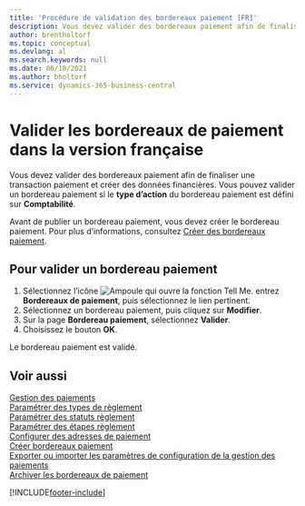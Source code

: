 ```yaml
---
title: 'Procédure de validation des bordereaux paiement [FR]'
description: Vous devez valider des bordereaux paiement afin de finaliser une transaction paiement et créer des données financières.
author: brentholtorf
ms.topic: conceptual
ms.devlang: al
ms.search.keywords: null
ms.date: 06/18/2021
ms.author: bholtorf
ms.service: dynamics-365-business-central
---
```

# <a name="post-payment-slips-in-the-french-version"></a>Valider les bordereaux de paiement dans la version française
Vous devez valider des bordereaux paiement afin de finaliser une transaction paiement et créer des données financières. Vous pouvez valider un bordereau paiement si le **type d’action** du bordereau paiement est défini sur **Comptabilité**.  

Avant de publier un bordereau paiement, vous devez créer le bordereau paiement. Pour plus d’informations, consultez [Créer des bordereaux paiement](how-to-create-payment-slips.md).  

## <a name="to-post-a-payment-slip"></a>Pour valider un bordereau paiement

1.  Sélectionnez l’icône ![Ampoule qui ouvre la fonction Tell Me.](../../media/ui-search/search_small.png "Dites-moi ce que vous voulez faire") entrez **Bordereaux de paiement**, puis sélectionnez le lien pertinent.  
2.  Sélectionnez un bordereau paiement, puis cliquez sur **Modifier**.  
3.  Sur la page **Bordereau paiement**, sélectionnez **Valider**.  
4.  Choisissez le bouton **OK**.  

Le bordereau paiement est validé.  

## <a name="see-also"></a>Voir aussi
 [Gestion des paiements](payment-management.md)   
 [Paramétrer des types de règlement](how-to-set-up-payment-classes.md)   
 [Paramétrer des statuts règlement](/dynamics365/business-central/LocalFunctionality/France/how-to-set-up-payment-classes)   
 [Paramétrer des étapes règlement](/dynamics365/business-central/LocalFunctionality/France/how-to-set-up-payment-classes)   
 [Configurer des adresses de paiement](how-to-set-up-payment-addresses.md)   
 [Créer bordereaux paiement](how-to-create-payment-slips.md)   
 [Exporter ou importer les paramètres de configuration de la gestion des paiements](how-to-export-or-import-payment-management-setup-parameters.md)   
 [Archiver les bordereaux de paiement](how-to-archive-payment-slips.md)


[!INCLUDE[footer-include](../../includes/footer-banner.md)]
